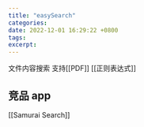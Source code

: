 ```yaml
---
title: "easySearch"
categories: 
date: 2022-12-01 16:29:22 +0800
tags: 
excerpt: 
---
```


文件内容搜索
支持[[PDF]]
[[正则表达式]]


## 竞品 app

[[Samurai Search]]



